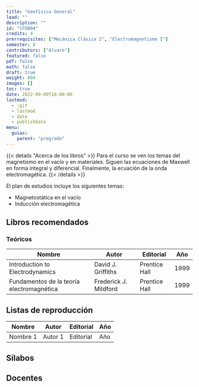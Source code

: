```yaml
---
title: "Geofísica General"
lead: ""
description: ""
id: "CFO804"
credits: 4
prerrequisites: ["Mecánica Clásica I", "Electromagnetismo I"]
semester: 8
contributors: ["Alvaro"]
featured: false
pdf: false
math: false
draft: true
weight: 804
images: []
toc: true
date: 2022-09-09T16:00:00
lastmod:
  - :git
  - lastmod
  - date
  - publishDate
menu:
  guias:
    parent: "pregrado"
---
```


{{< details "Acerca de los libros" >}} Para el curso se ven los temas del magnetismo en el vacío y en materiales. Siguen las ecuaciones de Maxwell en forma integral y diferencial. Finalmente, la ecuación de la onda electromagética. {{< /details >}}

El plan de estudios incluye los siguientes temas:

- Magnetostática en el vacío
- Inducción electromagética

## Libros recomendados

### Teóricos

| Nombre | Autor | Editorial | Año |
| --- | --- | --- | --- |
| Introduction to Electrodynamics | David J. Griffiths | Prentice Hall | 1999 |
| Fundamentos de la teoría electromagnética | Frederick J. Mildford | Prentice Hall | 1999 |

## Listas de reproducción

| Nombre   | Autor   | Editorial | Año |
| -------- | ------- | --------- | --- |
| Nombre 1 | Autor 1 | Editorial | Año |

## Sílabos

## Docentes

